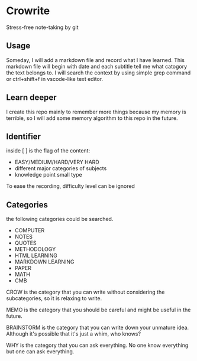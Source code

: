 
# Crowrite

Stress-free note-taking by git

## Usage

Someday, I will add a markdown file and record what I have learned. This markdown file will begin with date and each subtitle tell me what catogory the text belongs to.
I will search the context by using simple grep command or ctrl+shift+f in vscode-like text editor.

## Learn deeper

I create this repo mainly to remember more things because my memory is terrible, so I will add some memory algorithm to this repo in the future.

## Identifier

inside [ ] is the flag of the content:

* EASY/MEDIUM/HARD/VERY HARD
* different major categories of subjects
* knowledge point small type

To ease the recording, difficulty level can be ignored

## Categories
the following categories could be searched.
* COMPUTER
* NOTES
* QUOTES
* METHODOLOGY
* HTML LEARNING
* MARKDOWN LEARNING
* PAPER
* MATH
* CMB

CROW is the category that you can write without considering the subcategories, so it is relaxing to write.

MEMO is the category that you should be careful and might be useful in the future.

BRAINSTORM is the category that you can write down your unmature idea. Although it's possible that it's just a whim, who knows?

WHY is the category that you can ask everything. No one know everything but one can ask everything.